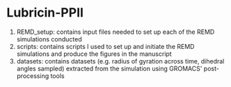 # Lubricin-PPII
1) REMD_setup: contains input files needed to set up each of the REMD simulations conducted 
2) scripts: contains scripts I used to set up and initiate the REMD simulations and produce the figures in the manuscript 
3) datasets: contains datasets (e.g. radius of gyration across time, dihedral angles sampled) extracted from the simulation using GROMACS' post-processing tools 
